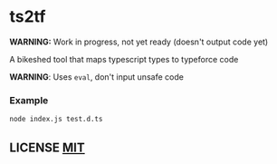 # ts2tf

**WARNING:** Work in progress, not yet ready (doesn't output code yet)

A bikeshed tool that maps typescript types to typeforce code

**WARNING**: Uses `eval`, don't input unsafe code

### Example
``` bash
node index.js test.d.ts
```

## LICENSE [MIT](LICENSE)
